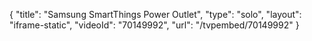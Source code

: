 {
    "title": "Samsung SmartThings Power Outlet",
    "type": "solo",
    "layout": "iframe-static",
    "videoId": "70149992",
    "url": "\/tvpembed\/70149992"
}